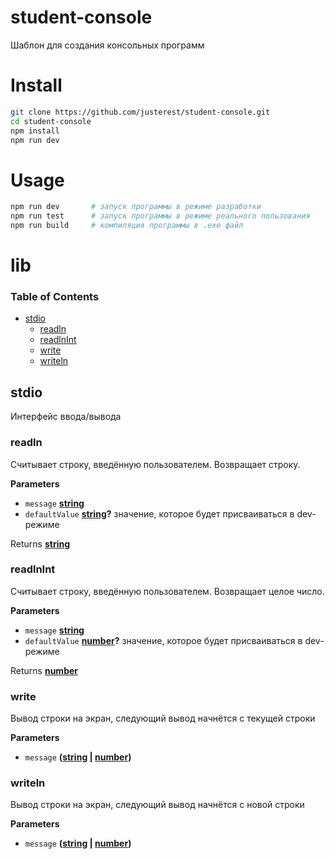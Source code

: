 # student-console

Шаблон для создания консольных программ

# Install

```bash
git clone https://github.com/justerest/student-console.git
cd student-console
npm install
npm run dev
```

# Usage

```bash
npm run dev       # запуск программы в режиме разработки
npm run test      # запуск программы в режиме реального пользования
npm run build     # компиляция программы в .exe файл
```

# lib

<!-- Generated by documentation.js. Update this documentation by updating the source code. -->

### Table of Contents

-   [stdio](#stdio)
    -   [readln](#readln)
    -   [readlnInt](#readlnint)
    -   [write](#write)
    -   [writeln](#writeln)

## stdio

Интерфейс ввода/вывода

### readln

Считывает строку, введённую пользователем. Возвращает строку.

**Parameters**

-   `message` **[string](https://developer.mozilla.org/docs/Web/JavaScript/Reference/Global_Objects/String)**
-   `defaultValue` **[string](https://developer.mozilla.org/docs/Web/JavaScript/Reference/Global_Objects/String)?** значение, которое будет присваиваться в dev-режиме

Returns **[string](https://developer.mozilla.org/docs/Web/JavaScript/Reference/Global_Objects/String)**

### readlnInt

Считывает строку, введённую пользователем. Возвращает целое число.

**Parameters**

-   `message` **[string](https://developer.mozilla.org/docs/Web/JavaScript/Reference/Global_Objects/String)**
-   `defaultValue` **[number](https://developer.mozilla.org/docs/Web/JavaScript/Reference/Global_Objects/Number)?** значение, которое будет присваиваться в dev-режиме

Returns **[number](https://developer.mozilla.org/docs/Web/JavaScript/Reference/Global_Objects/Number)**

### write

Вывод строки на экран, следующий вывод начнётся с текущей строки

**Parameters**

-   `message` **([string](https://developer.mozilla.org/docs/Web/JavaScript/Reference/Global_Objects/String) \| [number](https://developer.mozilla.org/docs/Web/JavaScript/Reference/Global_Objects/Number))**

### writeln

Вывод строки на экран, следующий вывод начнётся с новой строки

**Parameters**

-   `message` **([string](https://developer.mozilla.org/docs/Web/JavaScript/Reference/Global_Objects/String) \| [number](https://developer.mozilla.org/docs/Web/JavaScript/Reference/Global_Objects/Number))**
